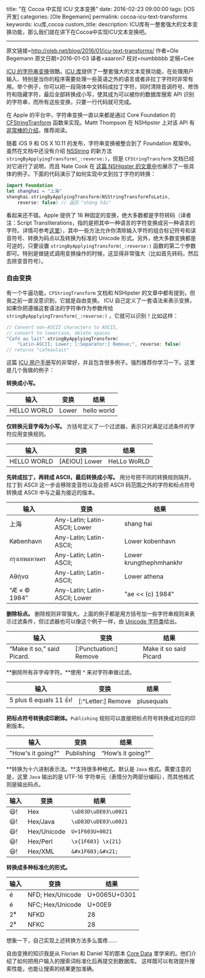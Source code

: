 title: "在 Cocoa 中实现 ICU 文本变换"
date: 2016-02-23 09:00:00
tags: [iOS 开发]
categories: [Ole Begemann]
permalink: cocoa-icu-text-transforms
keywords: icu库,cocoa
custom_title: 
description: ICU库有一整套强大的文本变换功能，那么我们就在讲下在Cocoa中实现ICU文本变换吧。

---
原文链接=http://oleb.net/blog/2016/01/icu-text-transforms/
作者=Ole Begemann
原文日期=2016-01-03
译者=aaaron7
校对=numbbbbb
定稿=Cee

<!--此处开始正文-->

[ICU 的字符串变换](http://userguide.icu-project.org/transforms/general)很酷。[ICU 库](http://site.icu-project.org/)提供了一整套强大的文本变换功能，在处理用户输入、特别是当你的程序需要处理一些英语之外的语言或者非拉丁字符时非常有用。举个例子，你可以把一段简体中文转码成拉丁字符，同时清除音调符号、修饰符和隐藏字符，最后全部转换成小写，使其成为可以被你的数据库搜索 API 识别的字符串，而所有这些变换，只要一行代码就可完成。

在 Apple 的平台中，字符串变换一直以来都是通过 Core Foundation 的 [CFStringTranform](https://developer.apple.com/library/ios/documentation/CoreFoundation/Reference/CFMutableStringRef/index.html#//apple_ref/c/func/CFStringTransform) 函数来实现。Mattt Thompson 在 NSHipster 上对该 API 有[非常棒的介绍](http://nshipster.com/cfstringtransform/)，推荐阅读。

<!--more-->

随着 iOS 9 和 OS X 10.11 的发布，字符串变换被整合到了 Foundation 框架中。虽然在文档中还没有介绍 [NSString](https://developer.apple.com/library/ios/documentation/Cocoa/Reference/Foundation/Classes/NSString_Class/) 的新方法 `stringByApplyingTransform(_:reverse:)`，但是 `CFStringTransform` 文档已经对它进行了说明，而且 Nate Cook 在 [这篇 NSHipster 的文章中](http://nshipster.com/ios9/)也展示了一些具体的例子。下面的代码演示了如何实现中文到拉丁字符的转换：

```swift
import Foundation
let shanghai = "上海"
shanghai.stringByApplyingTransform(NSStringTransformToLatin,
    reverse: false) // 返回 "shàng hǎi"
```

看起来还不错。Apple 提供了 16 种固定的变换，绝大多数都是字符转码（译者注：Script Transliterations，指的是把其中一种语言的字符变换成另一种语言的字符。详情可参考[这里](http://userguide.icu-project.org/transforms/general)），其中一些方法允许你清除输入字符的组合标记符号和读音符号、转换为码点以及转换为标准的 Unicode 形式。另外，绝大多数变换都是可逆的，只要设置 `stringByApplyingTransform(_:reverse:)` 函数的第二个参数即可。特别是做链式调用变换操作的时候，这显得非常强大（比如首先转码，然后去除变音符号）。

### 自由变换

有一个牛逼功能，`CFStringTransform` 文档和 NSHipster 的文章中都有提到，但我之前一直没意识到，它就是自由变换。 ICU 自己定义了一套语法来表示变换，如果你把遵循这套语法的字符串作为参数传给 `stringByApplyingTransform(_:reverse:)` ，它就可以识别！比如这样：

```swift
// Convert non-ASCII characters to ASCII,
// convert to lowercase, delete spaces
"Café au lait".stringByApplyingTransform(
    "Latin-ASCII; Lower; [:Separator:] Remove;", reverse: false)
// returns "cafeaulait"
```

这篇 [ICU 用户手册](http://userguide.icu-project.org/transforms/general)写的非常好，并且包含很多例子。强烈推荐你学习一下。这里是几个我做的例子：

**转换成小写。**

| 输入 | 变换 | 结果 |
| ---- | ---- | ----- |
| HELLO WORLD | Lower | hello world |

**仅转换元音字母为小写。** 方括号定义了一个过滤器，表示只对满足过滤条件的字符应用变换规则。

| 输入 | 变换 | 结果 |
| ---- | ---- | ----- |
| HELLO WORLD | [AEIOU] Lower | HeLLo WoRLD |

**先转成拉丁，再转成 ASCII，最后转换成小写。** 用分号把不同的转换规则隔开。拉丁到 ASCII 这一步会移除变音符以及会把 ASCII 码范围之外的字符和标点符号转换成 ASCII 中与之最为接近的版本。

| 输入 | 变换 | 结果 |
| ---- | ---- | ----- |
| 上海 | Any-Latin; Latin-ASCII; Lower | shang hai |
| København |	Any-Latin; Latin-ASCII; | Lower	kobenhavn|
| กรุงเทพมหานคร |	Any-Latin; Latin-ASCII; | Lower	krungthephmhankhr|
| Αθήνα |	Any-Latin; Latin-ASCII; | Lower	athena|
| “Æ « © 1984” |	Any-Latin; Latin-ASCII; Lower |	"ae << (c) 1984"|

**删除标点。** 删除规则非常强大。上面的例子都是用方括号加一些字符串规则来表示过滤条件，但过滤器也可以像这个例子一样，由 [Unicode 字符类](https://en.wikipedia.org/wiki/Unicode_character_property#General_Category)给出。

| 输入 | 变换 | 结果 |
| ---- | ---- | ----- |
| “Make it so,” said Picard.	| [:Punctuation:] Remove | 	Make it so said Picard |

**删除所有非字母字符。**使用 ^ 来对字符串做过滤。

| 输入 | 变换 | 结果 |
| ---- | ---- | ----- |
| 5 plus 6 equals 11 👍! |[:^Letter:] Remove|plusequals|

**把标点符号转换成印刷体。**`Publishing` 规则可以直接把标点符号转换成对应的印刷版本。

| 输入 | 变换 | 结果 |
| ---- | ---- | ----- |
| "How's it going?" |	Publishing |	“How’s it going?”|


**转换为十六进制表示法。**支持很多种格式。默认是 `Java` 格式。需要注意的是，这里 `Java` 输出的是 UTF-16 字符单元（表情分为两部分编码），而其他格式则是输出码点。

| 输入 | 变换 | 结果 |
| ---- | ---- | ----- |
|😃! |	Hex |	`\uD83D\uDE03\u0021` |
|😃!|	Hex/Java|	`\uD83D\uDE03\u0021`
|😃!|	Hex/Unicode |	`U+1F603U+0021`
|😃!|	Hex/Perl |	`\x{1F603} \x{21}`
|😃!|	Hex/XML |	`&#x1F603;&#x21;`

**转换成多种标准化的形式。**

| 输入 | 变换 | 结果 |
| ---- | ---- | ----- |
|é |	NFD; Hex/Unicode |	U+0065U+0301 |
|é |	NFC; Hex/Unicode |	U+00E9 |
|2⁸ |	NFKD |	28 |
|2⁸ |	NFKC |	28 |


想象一下，自己实现上述转换方法多么蛋疼……

自由变换的知识我是从 Florian 和 Daniel 写的那本 [Core Data](http://oleb.net/blog/2015/12/core-data-book/) 里学来的。他们介绍了如何把用户输入的搜索词标准化后再提交到数据库。 这样既可以有效提升搜索性能，也能让搜索的结果更加准确。

